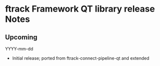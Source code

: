 # ftrack Framework QT library release Notes

## Upcoming
YYYY-mm-dd

* Initial release; ported from ftrack-connect-pipeline-qt and extended
